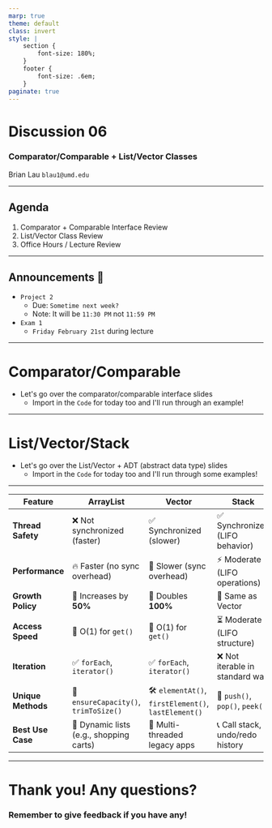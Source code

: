 ```yaml
---
marp: true
theme: default
class: invert
style: |
    section {
        font-size: 180%;
    }
    footer {
        font-size: .6em;
    }
paginate: true
---
```

<!-- 
_paginate: false
_class: invert
-->

# <!--fit--> Discussion 06
<!-- 
_footer: "Credits to Adit Bala for the MARP template <3"
-->

### Comparator/Comparable + List/Vector Classes

Brian Lau
`blau1@umd.edu`

---
## Agenda
<!-- 
_footer: Slides available at [`teaching.beelau.dev`](https://teaching.beelau.dev)
-->
1. Comparator + Comparable Interface Review
2. List/Vector Class Review
3. Office Hours / Lecture Review
---

## Announcements :mega:
<!-- 
_footer: Slides available at [`teaching.beelau.dev`](https://teaching.beelau.dev)
-->
- `Project 2`
    - Due: `Sometime next week?`
    - Note: It will be `11:30 PM` not `11:59 PM`
- `Exam 1`
    - `Friday February 21st` during lecture
---
# Comparator/Comparable
- Let's go over the comparator/comparable interface slides
    - Import in the `Code` for today too and I'll run through an example!
---
# List/Vector/Stack
- Let's go over the List/Vector + ADT (abstract data type) slides
    - Import in the `Code` for today too and I'll run through some examples!
---
| Feature           | **ArrayList**                     | **Vector**                         | **Stack**                          |
|------------------|---------------------------------|---------------------------------|---------------------------------|
| **Thread Safety** | ❌ Not synchronized (faster)    | ✅ Synchronized (slower)         | ✅ Synchronized (LIFO behavior)  |
| **Performance**  | 🔥 Faster (no sync overhead)    | 🐢 Slower (sync overhead)        | ⚡ Moderate (LIFO operations)    |
| **Growth Policy** | 🔼 Increases by **50%**        | 🔼 Doubles **100%**              | 🔼 Same as Vector               |
| **Access Speed** | 🚀 O(1) for `get()`             | 🚀 O(1) for `get()`             | ⏳ Moderate (LIFO structure)    |
| **Iteration**    | ✅ `forEach`, `iterator()`       | ✅ `forEach`, `iterator()`       | ❌ Not iterable in standard way |
| **Unique Methods** | 🚀 `ensureCapacity()`, `trimToSize()` | 🛠️ `elementAt()`, `firstElement()`, `lastElement()` | 🔄 `push()`, `pop()`, `peek()` |
| **Best Use Case** | 🛒 Dynamic lists (e.g., shopping carts) | 🏢 Multi-threaded legacy apps  | 📞 Call stack, undo/redo history |


---
# Thank you! Any questions?

### Remember to give feedback if you have any!
